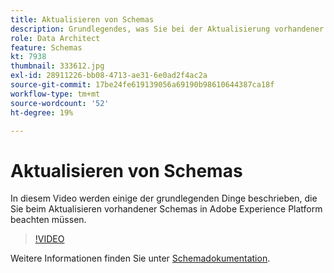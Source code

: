 ```yaml
---
title: Aktualisieren von Schemas
description: Grundlegendes, was Sie bei der Aktualisierung vorhandener Schemas in Adobe Experience Platform beachten sollten.
role: Data Architect
feature: Schemas
kt: 7938
thumbnail: 333612.jpg
exl-id: 28911226-bb08-4713-ae31-6e0ad2f4ac2a
source-git-commit: 17be24fe619139056a69190b98610644387ca18f
workflow-type: tm+mt
source-wordcount: '52'
ht-degree: 19%

---
```


# Aktualisieren von Schemas

In diesem Video werden einige der grundlegenden Dinge beschrieben, die Sie beim Aktualisieren vorhandener Schemas in Adobe Experience Platform beachten müssen.

>[!VIDEO](https://video.tv.adobe.com/v/333612?quality=12&learn=on)

Weitere Informationen finden Sie unter [Schemadokumentation](https://experienceleague.adobe.com/docs/experience-platform/xdm/home.html?lang=de).
